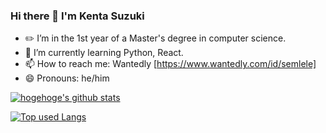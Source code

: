 ### Hi there 👋 I'm Kenta Suzuki

- ✏️ I’m in the 1st year of a Master's degree in computer science.
- 🌱 I’m currently learning Python, React.
- 📫 How to reach me: Wantedly [https://www.wantedly.com/id/semlele]
- 😄 Pronouns: he/him

<!-- リポジトリステータス -->
[![hogehoge's github stats](https://github-readme-stats.vercel.app/api?username=semlele&hide=contribs&count_private=true&show_icons=true&theme=tokyonight)](https://github.com/semlele/)

<!-- ソースコード統計 -->
[![Top used Langs](https://github-readme-stats.vercel.app/api/top-langs/?username=semlele&layout=compact&theme=tokyonight)](https://github.com/semlele/)
